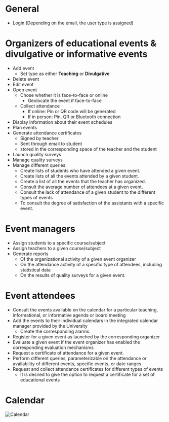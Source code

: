 # General
* Login (Depending on the email, the user type is assigned)

# Organizers of educational events &  divulgative or informative events
* Add event
  * Set type as either **Teaching** or **Divulgative**
* Delete event
* Edit event
* Open event
  * Chose whether it is face-to-face or online
    * Geolocate the event if face-to-face
  * Collect attendance
    * If online: Pin or QR code will be generated
    * If in person: Pin, QR or Bluetooth connection
* Display information about their event schedules
* Plan events
* Generate attendance certificates
  * Signed by teacher
  * Sent through email to student
  * stored in the corresponding space of the teacher and the student
* Launch quality surveys
* Manage quality surveys
* Manage different queries
  * Create lists of students who have attended a given event.
  * Create lists of all the events attended by a given student.
  * Create a list of all the events that the teacher has organized.
  * Consult the average number of attendees at a given event.
  * Consult the lack of attendance of a given student to the different types of events
  * To consult the degree of satisfaction of the assistants with a specific event.

# Event managers
* Assign students to a specific course/subject
* Assign teachers to a given course/subject
* Generate reports
  * Of the organizational activity of a given event organizer
  * On the attendance activity of a specific type of attendees, including statistical data
  * On the results of quality surveys for a given event.

# Event attendees
* Consult the events available on the calendar for a particular teaching, informational, or informative agenda or board meeting
* Add the events to their individual calendars in the integrated calendar manager provided by the University
  * Create the corresponding alarms.
* Register for a given event as launched by the corresponding organizer
* Evaluate a given event if the event organizer has enabled the corresponding evaluation mechanisms
* Request a certificate of attendance for a given event.
* Perform different queries, parameterizable on the attendance or availability of different events, specific events, or date ranges
* Request and collect attendance certificates for different types of events
  * It is desired to give the option to request a certificate for a set of educational events

# Calendar 

![Calendar](https://github.com/AlejandroHoyo/Test/assets/146176265/3489ee0c-40e4-45fd-be6a-dedfe3f41563)
